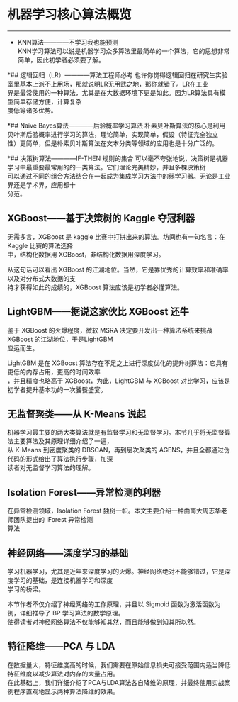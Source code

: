 机器学习核心算法概览
===================

*****************

* KNN算法————不学习我也能预测<br>
KNN学习算法可以说是机器学习众多算法里最简单的一个算法，它的思想非常简单，因此初学者必须要了解。



*## 逻辑回归（LR）————算法工程师必考
也许你觉得逻辑回归在研究生实验室里基本上派不上用场，那就说明LR无用武之地，那你就错了。LR在工业<br>
界是最常使用的一种算法，尤其是在大数据环境下更是如此。因为LR算法具有模型简单存储方便，计算复杂<br>
度低等诸多优势。



*## Naive Bayes算法————后验概率学习算法
朴素贝叶斯算法的核心是利用贝叶斯后验概率进行学习的算法，理论简单，实现简单，假设（特征完全独立<br>
性）更简单，但是朴素贝叶斯算法在文本分类等领域的应用也是十分广泛的。



*## 决策树算法————IF-THEN 规则的集合
可以毫不夸张地说，决策树是机器学习中最重要最常用的的一类算法。它们理论完美精妙，并且多棵决策树<br>
可以通过不同的组合方法结合在一起成为集成学习方法中的弱学习器。无论是工业界还是学术界，应用都十<br>
分范。

## XGBoost——基于决策树的 Kaggle 夺冠利器 
无需多言，XGBoost 是 kaggle 比赛中打拼出来的算法。坊间也有一句名言：在 Kaggle 比赛的算法选择<br>
中，结构化数据用 XGBoost，非结构化数据用深度学习。

从这句话可以看出 XGBoost 的江湖地位。当然，它是靠优秀的计算效率和准确率以及对分布式大数据的支<br>
持才获得如此的成绩的，XGBoost 算法应该是初学者必懂算法。

## LightGBM——据说这家伙比 XGBoost 还牛 
鉴于 XGBoost 的火爆程度，微软 MSRA 决定要开发出一种算法系统来挑战 XGBoost 的江湖地位，于是LightGBM<br>
应运而生。

LightGBM 是在 XGBoost 算法存在不足之上进行深度优化的提升树算法：它具有更低的内存占用，更高的时间效率<br>
，并且精度也略高于 XGBoost，为此，LightGBM 与 XGBoost 对比学习，应该是初学者提升基本功的一次饕餮盛宴。

## 无监督聚类——从 K-Means 说起
机器学习最主要的两大类算法就是有监督学习和无监督学习。本节几乎将无监督算法主要算法及其原理详细介绍了一遍，<br>
从 K-Means 到密度聚类的 DBSCAN，再到层次聚类的 AGENS，并且全都通过伪代码的形式给出了算法执行步骤，加深<br>
读者对无监督学习算法的理解。

## Isolation Forest——异常检测的利器 
在异常检测领域，Isolation Forest 独树一帜。本文主要介绍一种由南大周志华老师团队提出的 IForest 异常检测<br>
算法

## 神经网络——深度学习的基础
学习机器学习，尤其是近年来深度学习的火爆。神经网络绝对不能够错过，它是深度学习的基础，是连接机器学习和深度<br>
学习的桥梁。

本节作者不仅介绍了神经网络的工作原理，并且以 Sigmoid 函数为激活函数为例，详细推导了 BP 学习算法的数学原理。<br>
使得读者对神经网络算法不仅能够知其然，而且能够做到知其所以然。

## 特征降维——PCA 与 LDA 
在数据量大，特征维度高的时候，我们需要在原始信息损失可接受范围内适当降低特征维度以减少算法对内存的大量占用。<br>
在此基础上，我们详细介绍了PCA与LDA算法各自降维的原理，并最终使用实战案例程序直观地显示两种算法降维的效果。
